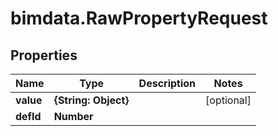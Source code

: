 # bimdata.RawPropertyRequest

## Properties

Name | Type | Description | Notes
------------ | ------------- | ------------- | -------------
**value** | **{String: Object}** |  | [optional] 
**defId** | **Number** |  | 


